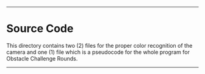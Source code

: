 
***

Source Code
====

This directory contains two (2) files for the proper color recognition of the camera and one (1) file which is a pseudocode for the whole program for Obstacle Challenge Rounds.

***

